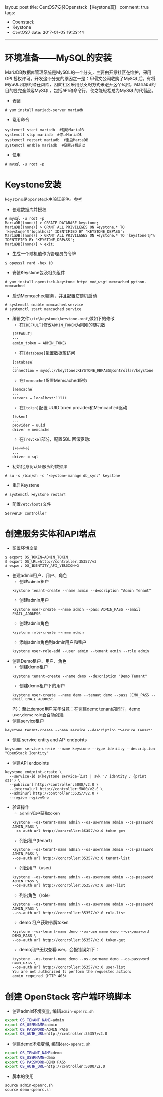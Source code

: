 layout: post
title: CentOS7安装Openstack【Keystone篇】
comment: true
tags:
  - Openstack
  - Keystone
  - CentOS7
date: 2017-01-03 19:23:44
---


# 环境准备——MySQL的安装
MariaDB数据库管理系统是MySQL的一个分支，主要由开源社区在维护，采用GPL授权许可。开发这个分支的原因之一是：甲骨文公司收购了MySQL后，有将MySQL闭源的潜在风险，因此社区采用分支的方式来避开这个风险。MariaDB的目的是完全兼容MySQL，包括API和命令行，使之能轻松成为MySQL的代替品。

- 安装

```shell
# yum install mariadb-server mariadb
```

- 常用命令

```shell
systemctl start mariadb  #启动MariaDB
systemctl stop mariadb  #停止MariaDB
systemctl restart mariadb  #重启MariaDB
systemctl enable mariadb  #设置开机启动
```

- 使用

```shell
# mysql -u root -p
```

<!-- more -->

# Keystone安装
keystone是openstack中验证组件。[参考](http://docs.openstack.org/liberty/zh_CN/install-guide-rdo/common/get_started_identity.html)

- 创建数据库并授权

```shell
# mysql -u root -p
MariaDB[(none)] > CREATE DATABASE keystone;
MariaDB[(none)] > GRANT ALL PRIVILEGES ON keystone.* TO 'keystone'@'localhost' IDENTIFIED BY 'KEYSTONE_DBPASS';
MariaDB[(none)] > GRANT ALL PRIVILEGES ON keystone.* TO 'keystone'@'%' IDENTIFIED BY 'KEYSTONE_DBPASS';
MariaDB[(none)] > exit;
```

- 生成一个随机值作为管理员的令牌

```shell
$ openssl rand -hex 10
```

- 安装Keystone包及相关组件

```shell
# yum install openstack-keystone httpd mod_wsgi memcached python-memcached
```

- 启动Memcached服务，并且配置它随机启动

```shell
# systemctl enable memcached.service
# systemctl start memcached.service
```

- 编辑文件`\etc\keystone\keystone.conf`,做如下的修改
	- 在`[DEFAULT]`修改`ADMIN_TOKEN`为刚刚的随机数
	```bash
	[DEFAULT]
	···
	admin_token = ADMIN_TOKEN
	```
	- 在`[database]`配置数据库访问
	```
	[database]
	...
	connection = mysql://keystone:KEYSTONE_DBPASS@controller/keystone
	```
	- 在`[memcache]`配置Memcached服务
	```
	[memcache]
	...
	servers = localhost:11211
	```
	- 在`[token]`配置 UUID token provider和Memcached驱动
	```
	[token]
	...
	provider = uuid
	driver = memcache
	```
	- 在`[revoke]`部分，配置SQL 回滚驱动:
	```
	[revoke]
	...
	driver = sql
	```
- 初始化身份认证服务的数据库
```
# su -s /bin/sh -c "keystone-manage db_sync" keystone
```
- 重启Keystone
```
# systemctl keystone restart
```
- 配置`/etc/hosts`文件
```
ServerIP controller
```

# 创建服务实体和API端点
- 配置环境变量
```shell
$ export OS_TOKEN=ADMIN_TOKEN
$ export OS_URL=http://controller:35357/v3
$ export OS_IDENTITY_API_VERSION=3
```

- 创建admin租户、用户、角色
	- 创建admin租户
	```shell
	keystone tenant-create --name admin --description "Admin Tenant"
	```
	- 创建admin用户
	```
	keystone user-create --name admin --pass ADMIN_PASS --email EMAIL_ADDRESS
	```
	- 创建admin角色
	```
	keystone role-create --name admin
	```
	- 添加admin角色到admin用户和租户
	```shell
	keystone user-role-add --user admin --tenant admin --role admin
	```
- 创建Demo租户、用户、角色
	- 创建demo租户
	```shell
	keystone tenant-create --name demo --description "Demo Tenant"
	```
	- 创建demo租户下的用户
	```shell
	keystone user-create --name demo --tenant demo --pass DEMO_PASS --email EMAIL_ADDRESS
	```
	PS：至此demod用户完毕注意：在创建demo tenant的同时，demo  user,demo role会自动创建
- 创建service租户
```
keystone tenant-create --name service --description "Service Tenant"
```
- 创建   service entity and API endpoints
```
keystone service-create --name keystone --type identity --description "OpenStack Identity"
```
- 创建API endpoints
```shell
keystone endpoint-create \
  --service-id $(keystone service-list | awk '/ identity / {print $2}') \
  --publicurl http://controller:5000/v2.0 \
  --internalurl http://controller:5000/v2.0 \
  --adminurl http://controller:35357/v2.0 \
  --region regionOne
```
- 验证操作
	- admin租户获取token
	```
	keystone --os-tenant-name admin --os-username admin --os-password ADMIN_PASS \
	--os-auth-url http://controller:35357/v2.0 token-get
	```
	- 列出租户(tenant)
	```
	keystone --os-tenant-name admin --os-username admin --os-password ADMIN_PASS \
	--os-auth-url http://controller:35357/v2.0 tenant-list
	```
	- 列出用户（user）
	```
	keystone --os-tenant-name admin --os-username admin --os-password ADMIN_PASS \
	--os-auth-url http://controller:35357/v2.0 user-list
	```
	- 列出角色（role）
	```
	keystone --os-tenant-name admin --os-username admin --os-password ADMIN_PASS \
	--os-auth-url http://controller:35357/v2.0 role-list
	```
	- demo 租户获取令牌token
	```
	keystone --os-tenant-name demo --os-username demo --os-password DEMO_PASS \
	--os-auth-url http://controller:35357/v2.0 token-get
	```
	- demo用户无权查看user，会报错误如下：
	```
	keystone --os-tenant-name demo --os-username demo --os-password DEMO_PASS \
	--os-auth-url http://controller:35357/v2.0 user-list
	You are not authorized to perform the requested action: admin_required (HTTP 403)
	```

# 创建 OpenStack 客户端环境脚本
- 创建admin环境变量, 编辑`admin-openrc.sh`
```bash
export OS_TENANT_NAME=admin
export OS_USERNAME=admin
export OS_PASSWORD=ADMIN_PASS
export OS_AUTH_URL=http://controller:35357/v2.0
```
- 创建demo环境变量, 编辑`demo-openrc.sh`
```bash
export OS_TENANT_NAME=demo
export OS_USERNAME=demo
export OS_PASSWORD=DEMO_PASS
export OS_AUTH_URL=http://controller:5000/v2.0
```
- 脚本的使用
```
source admin-openrc.sh
source demo-openrc.sh
```

